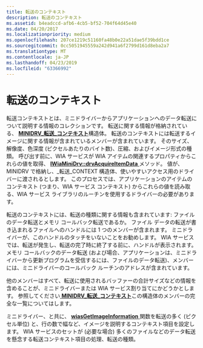 ```yaml
---
title: 転送のコンテキスト
description: 転送のコンテキスト
ms.assetid: b4eadccd-afb6-4cb5-bf52-704f64d45e40
ms.date: 04/20/2017
ms.localizationpriority: medium
ms.openlocfilehash: 207ce1219c51160fa48b0e22a51dae5f39bdd1ce
ms.sourcegitcommit: 0cc5051945559a242d941a6f2799d161d8eba2a7
ms.translationtype: MT
ms.contentlocale: ja-JP
ms.lasthandoff: 04/23/2019
ms.locfileid: "63366992"
---
```

# <a name="transfer-contexts"></a>転送のコンテキスト





転送コンテキストとは、ミニドライバーからアプリケーションへのデータ転送について説明する情報のコレクションです。 転送に関する情報が格納されている、 [ **MINIDRV\_転送\_コンテキスト**](https://msdn.microsoft.com/library/windows/hardware/ff545250)構造体。 転送のコンテキストには転送するイメージに関する情報が含まれているメンバーが含まれています。 そのサイズ、解像度、色深度 (ピクセルあたりのバイト数)、圧縮、およびイメージ形式の種類。 呼び出す前に、WIA サービスが WIA アイテムの関連するプロパティからこれらの値を取得、 [ **IWiaMiniDrv::drvAcquireItemData** ](https://msdn.microsoft.com/library/windows/hardware/ff543956)メソッド。 値が、MINIDRV で格納し、\_転送\_CONTEXT 構造体、使いやすいアクセス用のドライバーに渡されるとします。 このプロセスでは、アプリケーションのアイテムのコンテキスト (つまり、WIA サービス コンテキスト) からこれらの値を読み取る、WIA サービス ライブラリのルーチンを使用するドライバーの必要があります。

転送のコンテキストには、転送の種類に関する情報も含まれています: ファイルのデータ転送とメモリ コールバック転送であるか。 ファイル データの転送が書き込まれるファイルへのハンドルには 1 つのメンバーが含まれます。 ミニドライバーが、このハンドルのタッチをいないことをお勧めします。 WIA サービスでは、転送が発生し、転送の完了時に終了する前に、ハンドルが表示されます。 メモリ コールバックのデータ転送 (および場合、アプリケーションは、ミニドライバーから更新プログラムを受信するには、ファイルのデータ転送)、メンバーには、ミニドライバーのコールバック ルーチンのアドレスが含まれています。

他のメンバーはすべて、転送に使用されるバッファーの合計サイズなどの情報を含めることが、ミニドライバーまたは WIA サービス割り当てにかどうかとします。 参照してください[ **MINIDRV\_転送\_コンテキスト**](https://msdn.microsoft.com/library/windows/hardware/ff545250)この構造体のメンバーの完全な一覧についてはします。

ミニドライバー、と共に、 [ **wiasGetImageInformation** ](https://msdn.microsoft.com/library/windows/hardware/ff549249)関数を転送の多く (ピクセル単位) と、行の数で幅など、イメージを説明するコンテキスト項目を設定します。 WIA サービスのセットが (必要な場合) 多くのファイルなどのデータ転送を懸念する転送コンテキスト項目の処理、転送の種類。

 

 




